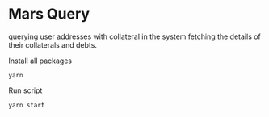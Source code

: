 # Mars Query

querying user addresses with collateral in the system
fetching the details of their collaterals and debts.

Install all packages

```
yarn
```

Run script

```
yarn start
```
